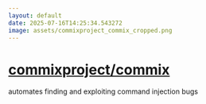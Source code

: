 ```yaml
---
layout: default
date: 2025-07-16T14:25:34.543272
image: assets/commixproject_commix_cropped.png
---
```


# [commixproject/commix](https://github.com/commixproject/commix)

automates finding and exploiting command injection bugs
